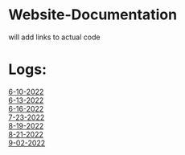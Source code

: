 # Website-Documentation  

will add links to actual code  

Logs:
===================
[6-10-2022](Logs/6-10-2022.md)  
[6-13-2022](Logs/6-13-2022.md)  
[6-16-2022](Logs/6-16-2022.md)  
[7-23-2022](Logs/7-23-2022.md)  
[8-19-2022](Logs/8-19-2022.md)  
[8-21-2022](Logs/8-21-2022.md)  
[9-02-2022](Logs/9-02-2022.md)  
